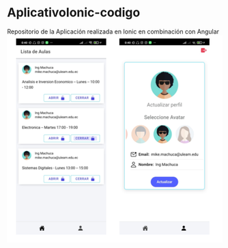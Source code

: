 # AplicativoIonic-codigo
Repositorio de la Aplicación realizada en Ionic en combinación con Angular
![Image text](https://github.com/ByronParrales/aplicativoIonic-codigo/blob/master/resources/Screenshot_7.png)
